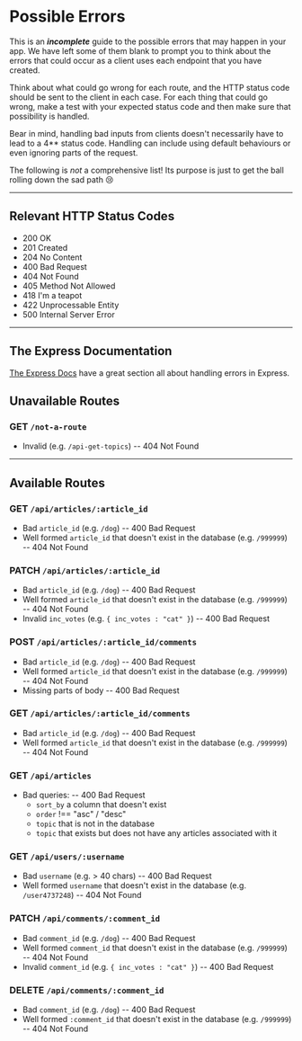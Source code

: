 # Possible Errors

This is an _**incomplete**_ guide to the possible errors that may happen in your app. We have left some of them blank to prompt you to think about the errors that could occur as a client uses each endpoint that you have created.

Think about what could go wrong for each route, and the HTTP status code should be sent to the client in each case.
For each thing that could go wrong, make a test with your expected status code and then make sure that possibility is handled.

Bear in mind, handling bad inputs from clients doesn't necessarily have to lead to a 4\*\* status code. Handling can include using default behaviours or even ignoring parts of the request.

The following is _not_ a comprehensive list! Its purpose is just to get the ball rolling down the sad path 😢

---

## Relevant HTTP Status Codes

- 200 OK
- 201 Created
- 204 No Content
- 400 Bad Request
- 404 Not Found
- 405 Method Not Allowed
- 418 I'm a teapot
- 422 Unprocessable Entity
- 500 Internal Server Error

---

## The Express Documentation

[The Express Docs](https://expressjs.com/en/guide/error-handling.html) have a great section all about handling errors in Express.

## Unavailable Routes

### GET `/not-a-route`

- Invalid (e.g. `/api-get-topics`) -- 404 Not Found

---

## Available Routes

### GET `/api/articles/:article_id`

- Bad `article_id` (e.g. `/dog`) -- 400 Bad Request
- Well formed `article_id` that doesn't exist in the database (e.g. `/999999`) -- 404 Not Found

### PATCH `/api/articles/:article_id`

- Bad `article_id` (e.g. `/dog`) -- 400 Bad Request
- Well formed `article_id` that doesn't exist in the database (e.g. `/999999`) -- 404 Not Found
- Invalid `inc_votes` (e.g. `{ inc_votes : "cat" }`) -- 400 Bad Request

### POST `/api/articles/:article_id/comments`

- Bad `article_id` (e.g. `/dog`) -- 400 Bad Request
- Well formed `article_id` that doesn't exist in the database (e.g. `/999999`) -- 404 Not Found
- Missing parts of body -- 400 Bad Request

### GET `/api/articles/:article_id/comments`

- Bad `article_id` (e.g. `/dog`) -- 400 Bad Request
- Well formed `article_id` that doesn't exist in the database (e.g. `/999999`) -- 404 Not Found

### GET `/api/articles`

- Bad queries: -- 400 Bad Request
  - `sort_by` a column that doesn't exist
  - `order` !== "asc" / "desc"
  - `topic` that is not in the database
  - `topic` that exists but does not have any articles associated with it

### GET `/api/users/:username`

- Bad `username` (e.g. > 40 chars) -- 400 Bad Request
- Well formed `username` that doesn't exist in the database (e.g. `/user4737248`) -- 404 Not Found

### PATCH `/api/comments/:comment_id`

- Bad `comment_id` (e.g. `/dog`) -- 400 Bad Request
- Well formed `comment_id` that doesn't exist in the database (e.g. `/999999`) -- 404 Not Found
- Invalid `comment_id` (e.g. `{ inc_votes : "cat" }`) -- 400 Bad Request

### DELETE `/api/comments/:comment_id`

- Bad `comment_id` (e.g. `/dog`) -- 400 Bad Request
- Well formed `:comment_id` that doesn't exist in the database (e.g. `/999999`) -- 404 Not Found